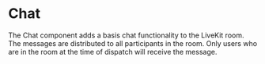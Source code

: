 <!--
!!!! Autogenerated File !!!!
This file was created by @livekit/components-docs-gen and should not be changed manually.
The contents of this file can be replaced at any time which would lead to the loss of all manual changes.
-->

# Chat

The Chat component adds a basis chat functionality to the LiveKit room. The messages are distributed to all participants in the room. Only users who are in the room at the time of dispatch will receive the message.

